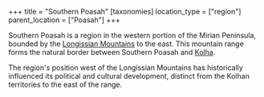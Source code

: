 +++
title = "Southern Poasah"
[taxonomies]
location_type = ["region"]
parent_location = ["Poasah"]
+++

Southern Poasah is a region in the western portion of the Mirian Peninsula,
bounded by the [Longissian Mountains](@/locations/longissian-mountains.md) to
the east. This mountain range forms the natural border between Southern Poasah
and [Kolha](@/locations/kolha.md).

The region's position west of the Longissian Mountains has historically
influenced its political and cultural development, distinct from the Kolhan
territories to the east of the range.
